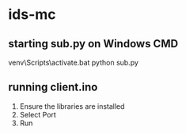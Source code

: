 # ids-mc

## starting sub.py on Windows CMD
  venv\Scripts\activate.bat
  python sub.py
  
## running client.ino
1. Ensure the libraries are installed
2. Select Port
3. Run
